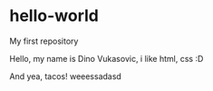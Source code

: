 # hello-world
My first repository

Hello,
my name is Dino Vukasovic, i like html, css :D

And yea, tacos!
weeessadasd
